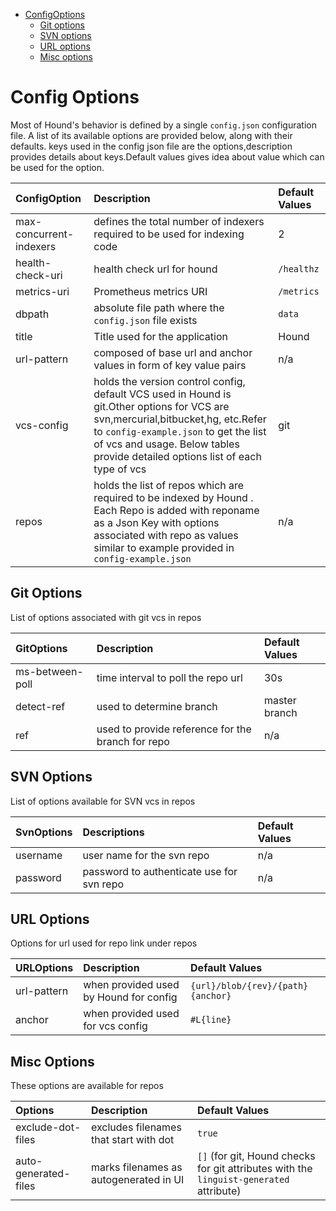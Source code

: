 - [ConfigOptions](#configoptions)
  * [Git options](#git-options)
  * [SVN options](#svn-options)
  * [URL options](#url-options)
  * [Misc options](#misc-options)



# Config Options
Most of Hound's behavior is defined by a single `config.json` configuration file. A list of its available options are provided below, along with their defaults.
keys used in the config json file are the options,description provides details about keys.Default values gives idea about value which can be used for the option.


ConfigOption | Description | Default Values
:------ | :----- | :-----
max-concurrent-indexers | defines the total number of indexers required to be used for indexing code | 2
health-check-uri |  health check url for hound | `/healthz`
metrics-uri |  Prometheus metrics URI | `/metrics`
dbpath | absolute file path where the `config.json` file exists| `data`
title | Title used for the application | Hound
url-pattern | composed of base url and anchor values in form of key value pairs | n/a
vcs-config | holds the version control config, default VCS used in Hound is git.Other options for VCS are svn,mercurial,bitbucket,hg, etc.Refer to `config-example.json` to get the list of vcs and usage. Below tables provide detailed options list of each type of vcs | git
repos | holds the list of repos which are required to be indexed by Hound . Each Repo is added with reponame as a Json Key with options associated with repo as values similar to example provided in `config-example.json` | n/a

## Git Options
List of options associated with git vcs in repos

GitOptions  | Description | Default Values
:------ | :----- | :-----
ms-between-poll | time interval to poll the repo url | 30s
detect-ref    | used to determine branch |  master branch 
ref | used to provide reference for the branch for repo| n/a

## SVN Options

List of options available for SVN vcs in repos

SvnOptions  | Descriptions| Default Values
:------ | :-----| :-----
username  | user name for the svn repo | n/a
password | password to authenticate use for svn repo | n/a


## URL Options 
Options for url used for repo link under repos

URLOptions | Description | Default Values
:------ | :--- | :-----
url-pattern | when provided used by Hound for config|`{url}/blob/{rev}/{path}{anchor}`
anchor | when provided used for vcs config| `#L{line}`

## Misc Options
These options are available for repos

Options | Description | Default Values
:------ | :--- | :-----
exclude-dot-files | excludes filenames that start with dot|`true`
auto-generated-files | marks filenames as autogenerated in UI| `[]` (for git, Hound checks for git attributes with the `linguist-generated` attribute)
